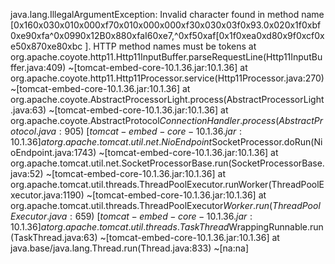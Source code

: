 
java.lang.IllegalArgumentException: Invalid character found in method name [0x160x030x010x000xf70x010x000x000xf30x030x03f0x93.0x020x1f0xbf0xe90xfa^0x0990x12B0x880xfaI60xe7,^0xf50xaf[0x1f0xea0xd80x9f0xcf0xe50x870xe80xbc ]. HTTP method names must be tokens
	at org.apache.coyote.http11.Http11InputBuffer.parseRequestLine(Http11InputBuffer.java:409) ~[tomcat-embed-core-10.1.36.jar:10.1.36]
	at org.apache.coyote.http11.Http11Processor.service(Http11Processor.java:270) ~[tomcat-embed-core-10.1.36.jar:10.1.36]
	at org.apache.coyote.AbstractProcessorLight.process(AbstractProcessorLight.java:63) ~[tomcat-embed-core-10.1.36.jar:10.1.36]
	at org.apache.coyote.AbstractProtocol$ConnectionHandler.process(AbstractProtocol.java:905) ~[tomcat-embed-core-10.1.36.jar:10.1.36]
	at org.apache.tomcat.util.net.NioEndpoint$SocketProcessor.doRun(NioEndpoint.java:1743) ~[tomcat-embed-core-10.1.36.jar:10.1.36]
	at org.apache.tomcat.util.net.SocketProcessorBase.run(SocketProcessorBase.java:52) ~[tomcat-embed-core-10.1.36.jar:10.1.36]
	at org.apache.tomcat.util.threads.ThreadPoolExecutor.runWorker(ThreadPoolExecutor.java:1190) ~[tomcat-embed-core-10.1.36.jar:10.1.36]
	at org.apache.tomcat.util.threads.ThreadPoolExecutor$Worker.run(ThreadPoolExecutor.java:659) ~[tomcat-embed-core-10.1.36.jar:10.1.36]
	at org.apache.tomcat.util.threads.TaskThread$WrappingRunnable.run(TaskThread.java:63) ~[tomcat-embed-core-10.1.36.jar:10.1.36]
	at java.base/java.lang.Thread.run(Thread.java:833) ~[na:na]
